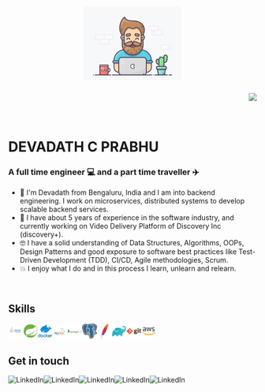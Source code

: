 <p align="center">
<img
  src="./dev-with-beard.gif"
  heigth="20px" width="200px" />
</p>

### <div align="right">![](https://komarev.com/ghpvc/?username=devadathprabhu&color=yellow)</div>
<br/>

# DEVADATH C PRABHU

### A full time engineer 💻 and a part time traveller ✈️ 
- 👋  I'm Devadath from Bengaluru, India and I am into backend engineering. I work on microservices, distributed systems to develop scalable backend services.  <br/>
- 🏢  I have about 5 years of experience in the software industry, and currently working on Video Delivery Platform of Discovery Inc (discovery+). <br/>
- 🤓  I have a solid understanding of Data Structures, Algorithms, OOPs, Design Patterns and good exposure to software best practices like Test-Driven Development (TDD), CI/CD, Agile methodologies, Scrum.
- 💥  I enjoy what I do and in this process I learn, unlearn and relearn.

<br/>

## Skills

<img align="left" alt="Java" width="30px" src="https://raw.githubusercontent.com/github/explore/80688e429a7d4ef2fca1e82350fe8e3517d3494d/topics/java/java.png" />
<img align="left" alt="Spring Boot" width="30px" src="https://raw.githubusercontent.com/github/explore/80688e429a7d4ef2fca1e82350fe8e3517d3494d/topics/spring-boot/spring-boot.png" />
<img align="left" alt="Docker" width="30px" src="https://raw.githubusercontent.com/github/explore/80688e429a7d4ef2fca1e82350fe8e3517d3494d/topics/docker/docker.png" />
<img align="left" alt="Mysql" width="30px" src="https://raw.githubusercontent.com/github/explore/80688e429a7d4ef2fca1e82350fe8e3517d3494d/topics/mysql/mysql.png" />
<img align="left" alt="MongoDB" width="30px" src="https://raw.githubusercontent.com/github/explore/80688e429a7d4ef2fca1e82350fe8e3517d3494d/topics/mongodb/mongodb.png" />
<img align="left" alt="Postgresql" width="30px" src="https://raw.githubusercontent.com/github/explore/80688e429a7d4ef2fca1e82350fe8e3517d3494d/topics/postgresql/postgresql.png" />
<img align="left" alt="Maven" width="30px" src="https://raw.githubusercontent.com/github/explore/80688e429a7d4ef2fca1e82350fe8e3517d3494d/topics/maven/maven.png" />
<img align="left" alt="Gradle" width="30px" src="https://raw.githubusercontent.com/github/explore/fbceb94436312b6dacde68d122a5b9c7d11f9524/topics/gradle/gradle.png" />
<img align="left" alt="Git" width="30px" src="https://raw.githubusercontent.com/github/explore/80688e429a7d4ef2fca1e82350fe8e3517d3494d/topics/git/git.png" />
<img align="left" alt="AWS" width="30px" src="https://raw.githubusercontent.com/github/explore/fbceb94436312b6dacde68d122a5b9c7d11f9524/topics/aws/aws.png" />


<br/>
<br/>

## Get in touch

[<img align="left" alt="LinkedIn" src="https://img.shields.io/badge/linkedin-%230077B5.svg?&style=for-the-badge&logo=linkedin&logoColor=white" />][linkedin]

[<img align="left" alt="LinkedIn" src="https://img.shields.io/badge/Medium-12100E?style=for-the-badge&logo=medium&logoColor=white" />][medium]

[<img align="left" alt="LinkedIn" src="https://img.shields.io/badge/Blogger-FF5722?style=for-the-badge&logo=blogger&logoColor=white" />][blogger]

[<img align="left" alt="LinkedIn" src="https://img.shields.io/badge/Instagram-E4405F?style=for-the-badge&logo=instagram&logoColor=white" />][instagram]

[<img align="left" alt="LinkedIn" src="https://img.shields.io/badge/Twitter-1DA1F2?style=for-the-badge&logo=twitter&logoColor=white" />][twitter]


[linkedin]: https://www.linkedin.com/in/devadathprabhu/
[medium]: https://dcprabhu.medium.com/
[blogger]: http://dptravellogs.blogspot.com/
[instagram]: https://www.instagram.com/dprabhu31/
[twitter]: https://twitter.com/dprabhu31

<!-- Emojis collected from here: https://github.com/ikatyang/emoji-cheat-sheet/blob/master/README.md -->

<!-- Badges collected from here: https://github.com/alexandresanlim/Badges4-README.md-Profile -->
